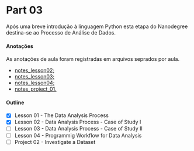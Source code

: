 # Part 03

Após uma breve introdução à linguagem Python esta etapa do Nanodegree destina-se ao Processo de Análise de Dados.

#### Anotações

As anotações de aula foram registradas em arquivos seprados por aula.

* [notes_lesson02;](https://github.com/AndersonUyekita/udacity_data_science_foundation_01/blob/master/03-Part_03/notes_lesson02.md)
* [notes_lesson03;](https://github.com/AndersonUyekita/udacity_data_science_foundation_01/blob/master/03-Part_03/notes_lesson03.md)
* [notes_lesson04;](https://github.com/AndersonUyekita/udacity_data_science_foundation_01/blob/master/03-Part_03/notes_lesson04.md)
* [notes_project_01.](https://github.com/AndersonUyekita/udacity_data_science_foundation_01/blob/master/03-Part_03/01-Project/notes_project_02.md)


#### Outline

* [x] Lesson 01 - The Data Analysis Process
* [x] Lesson 02 - Data Analysis Process - Case of Study I
* [ ] Lesson 03 - Data Analysis Process - Case of Study II
* [ ] Lesson 04 - Programmig Workflow for Data Analysis
* [ ] Project 02 - Investigate a Dataset
